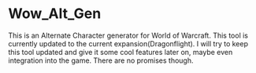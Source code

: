 # Wow_Alt_Gen
This is an Alternate Character generator for World of Warcraft. This tool is currently updated to the current expansion(Dragonflight). I will try to keep this tool updated and give it some cool features later on, maybe even integration into the game.
There are no promises though.
 
